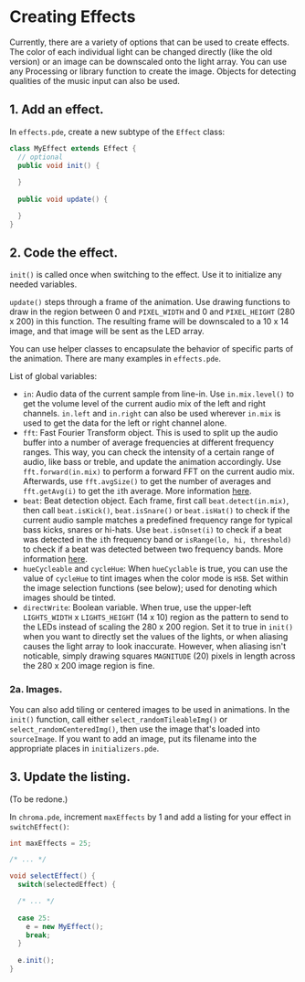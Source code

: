 # Creating Effects
Currently, there are a variety of options that can be used to create effects. The color of each individual light can be changed directly (like the old version) or an image can be downscaled onto the light array. You can use any Processing or library function to create the image. Objects for detecting qualities of the music input can also be used.

## 1. Add an effect.
In `effects.pde`, create a new subtype of the `Effect` class:

```java
class MyEffect extends Effect {
  // optional
  public void init() {
  
  }
  
  public void update() {

  }
}
```

## 2. Code the effect.
`init()` is called once when switching to the effect. Use it to initialize any needed variables.

`update()` steps through a frame of the animation. Use drawing functions to draw in the region between 0 and `PIXEL_WIDTH` and 0 and `PIXEL_HEIGHT` (280 x 200) in this function. The resulting frame will be downscaled to a 10 x 14 image, and that image will be sent as the LED array.

You can use helper classes to encapsulate the behavior of specific parts of the animation. There are many examples in `effects.pde`.

List of global variables:

- `in`: Audio data of the current sample from line-in. Use `in.mix.level()` to get the volume level of the current audio mix of the left and right channels. `in.left` and `in.right` can also be used wherever `in.mix` is used to get the data for the left or right channel alone.
- `fft`: Fast Fourier Transform object. This is used to split up the audio buffer into a number of average frequencies at different frequency ranges. This way, you can check the intensity of a certain range of audio, like bass or treble, and update the animation accordingly. Use `fft.forward(in.mix)` to perform a forward FFT on the current audio mix. Afterwards, use `fft.avgSize()` to get the number of averages and `fft.getAvg(i)` to get the `i`th average. More information [here](http://code.compartmental.net/minim/javadoc/ddf/minim/analysis/FourierTransform.html).
- `beat`: Beat detection object. Each frame, first call `beat.detect(in.mix)`, then call `beat.isKick()`, `beat.isSnare()` or `beat.isHat()` to check if the current audio sample matches a predefined frequency range for typical bass kicks, snares or hi-hats. Use `beat.isOnset(i)` to check if a beat was detected in the `i`th frequency band or `isRange(lo, hi, threshold)` to check if a beat was detected between two frequency bands. More information [here](http://code.compartmental.net/minim/javadoc/ddf/minim/analysis/BeatDetect.html).
- `hueCycleable` and `cycleHue`: When `hueCyclable` is true, you can use the value of `cycleHue` to tint images when the color mode is `HSB`. Set within the image selection functions (see below); used for denoting which images should be tinted.
- `directWrite`: Boolean variable. When true, use the upper-left `LIGHTS_WIDTH` x `LIGHTS_HEIGHT` (14 x 10) region as the pattern to send to the LEDs instead of scaling the 280 x 200 region. Set it to true in `init()` when you want to directly set the values of the lights, or when aliasing causes the light array to look inaccurate. However, when aliasing isn't noticable, simply drawing squares `MAGNITUDE` (20) pixels in length across the 280 x 200 image region is fine.

### 2a. Images.
You can also add tiling or centered images to be used in animations. In the `init()` function, call either `select_randomTileableImg()` or `select_randomCenteredImg()`, then use the image that's loaded into `sourceImage`. If you want to add an image, put its filename into the appropriate places in `initializers.pde`.

## 3. Update the listing.
(To be redone.)

In `chroma.pde`, increment `maxEffects` by 1 and add a listing for your effect in `switchEffect()`:

```java
int maxEffects = 25;

/* ... */

void selectEffect() {
  switch(selectedEffect) { 

  /* ... */
  
  case 25:
    e = new MyEffect();
    break;
  }
  
  e.init();
}
```

